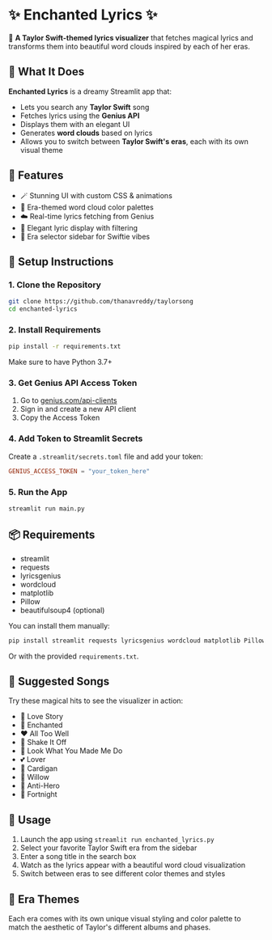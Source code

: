 # ✨ Enchanted Lyrics ✨

💜 **A Taylor Swift-themed lyrics visualizer** that fetches magical lyrics and transforms them into beautiful word clouds inspired by each of her eras.


## 🎤 What It Does

**Enchanted Lyrics** is a dreamy Streamlit app that:

- Lets you search any **Taylor Swift** song
- Fetches lyrics using the **Genius API**
- Displays them with an elegant UI
- Generates **word clouds** based on lyrics
- Allows you to switch between **Taylor Swift's eras**, each with its own visual theme

## 🌟 Features

- 🪄 Stunning UI with custom CSS & animations
- 🎨 Era-themed word cloud color palettes
- ☁️ Real-time lyrics fetching from Genius
- 💬 Elegant lyric display with filtering
- 💫 Era selector sidebar for Swiftie vibes

## 🔧 Setup Instructions

### 1. Clone the Repository

```bash
git clone https://github.com/thanavreddy/taylorsong
cd enchanted-lyrics
```

### 2. Install Requirements

```bash
pip install -r requirements.txt
```

Make sure to have Python 3.7+

### 3. Get Genius API Access Token

1. Go to [genius.com/api-clients](https://genius.com/api-clients)
2. Sign in and create a new API client
3. Copy the Access Token

### 4. Add Token to Streamlit Secrets

Create a `.streamlit/secrets.toml` file and add your token:

```toml
GENIUS_ACCESS_TOKEN = "your_token_here"
```

### 5. Run the App

```bash
streamlit run main.py
```

## 📦 Requirements

- streamlit
- requests
- lyricsgenius
- wordcloud
- matplotlib
- Pillow
- beautifulsoup4 (optional)

You can install them manually:

```bash
pip install streamlit requests lyricsgenius wordcloud matplotlib Pillow beautifulsoup4
```

Or with the provided `requirements.txt`.

## 🌈 Suggested Songs

Try these magical hits to see the visualizer in action:

- 💛 Love Story
- 💜 Enchanted
- ❤️ All Too Well
- 🩵 Shake It Off
- 🖤 Look What You Made Me Do
- 💕 Lover
- 🤎 Cardigan
- 🍂 Willow
- 💙 Anti-Hero
- 🤍 Fortnight

## 🚀 Usage

1. Launch the app using `streamlit run enchanted_lyrics.py`
2. Select your favorite Taylor Swift era from the sidebar
3. Enter a song title in the search box
4. Watch as the lyrics appear with a beautiful word cloud visualization
5. Switch between eras to see different color themes and styles

## 🎨 Era Themes

Each era comes with its own unique visual styling and color palette to match the aesthetic of Taylor's different albums and phases.
